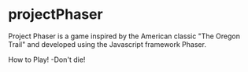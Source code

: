 # projectPhaser


Project Phaser is a game inspired by the American classic "The Oregon Trail" and developed using the Javascript framework Phaser.

How to Play!
-Don't die!
